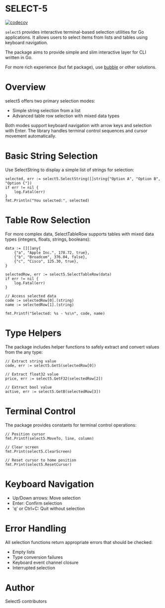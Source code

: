 # SELECT-5

[![codecov](https://codecov.io/gh/g1eng/select5/branch/main/graph/badge.svg)](https://codecov.io/gh/g1eng/select5)

 `select5` provides interactive terminal-based selection utilities for Go applications.
 It allows users to select items from lists and tables using keyboard navigation.

The package aims to provide simple and slim interactive layer for CLI written in Go.

For more rich experience (but fat package), use [bubble](https://github.com/charmbracelet/bubbletea) or other solutions.


 # Overview

 select5 offers two primary selection modes:
 - Simple string selection from a list
 - Advanced table row selection with mixed data types

 Both modes support keyboard navigation with arrow keys and selection with Enter.
 The library handles terminal control sequences and cursor movement automatically.

 # Basic String Selection

 Use SelectString to display a simple list of strings for selection:

 	selected, err := select5.SelectString([]string{"Option A", "Option B", "Option C"})
 	if err != nil {
 	    log.Fatal(err)
 	}
 	fmt.Println("You selected:", selected)

 # Table Row Selection

 For more complex data, SelectTableRow supports tables with mixed data types (integers, floats, strings, booleans):

 	data := [][]any{
 	    {"a", "Apple Inc.", 178.72, true},
 	    {"b", "Broadcom", 376.04, false},
 	    {"c", "Cisco", 125.30, true},
 	}

 	selectedRow, err := select5.SelectTableRow(data)
 	if err != nil {
 	    log.Fatal(err)
 	}

 	// Access selected data
 	code := selectedRow[0].(string)
 	name := selectedRow[1].(string)

 	fmt.Printf("Selected: %s - %s\n", code, name)

 # Type Helpers

 The package includes helper functions to safely extract and convert values from the any type:

 	// Extract string value
 	code, err := select5.GetS(selectedRow[0])

 	// Extract float32 value
 	price, err := select5.GetF32(selectedRow[2])

 	// Extract bool value
 	active, err := select5.GetB(selectedRow[3])

 # Terminal Control

 The package provides constants for terminal control operations:

 	// Position cursor
 	fmt.Printf(select5.MoveTo, line, column)

 	// Clear screen
 	fmt.Print(select5.ClearScreen)

 	// Reset cursor to home position
 	fmt.Print(select5.ResetCursor)

 # Keyboard Navigation

 - Up/Down arrows: Move selection
 - Enter: Confirm selection
 - 'q' or Ctrl+C: Quit without selection

 # Error Handling

 All selection functions return appropriate errors that should be checked:
 - Empty lists
 - Type conversion failures
 - Keyboard event channel closure
 - Interrupted selection

# Author

Select5 contributors